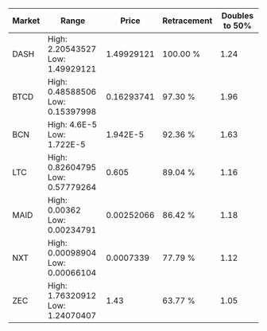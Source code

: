 | Market | Range | Price| Retracement | Doubles to 50% |
| --- | --- | --- | --- | --- |
| DASH | High: 2.20543527<br />Low: 1.49929121 | 1.49929121 | 100.00 % | 1.24 |
| BTCD | High: 0.48588506<br />Low: 0.15397998 | 0.16293741 | 97.30 % | 1.96 |
| BCN | High: 4.6E-5<br />Low: 1.722E-5 | 1.942E-5 | 92.36 % | 1.63 |
| LTC | High: 0.82604795<br />Low: 0.57779264 | 0.605 | 89.04 % | 1.16 |
| MAID | High: 0.00362<br />Low: 0.00234791 | 0.00252066 | 86.42 % | 1.18 |
| NXT | High: 0.00098904<br />Low: 0.00066104 | 0.0007339 | 77.79 % | 1.12 |
| ZEC | High: 1.76320912<br />Low: 1.24070407 | 1.43 | 63.77 % | 1.05 |
